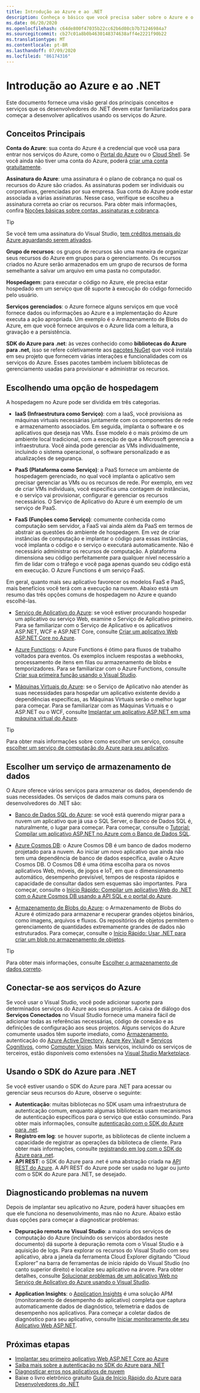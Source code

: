 ```yaml
---
title: Introdução ao Azure e ao .NET
description: Conheça o básico que você precisa saber sobre o Azure e o .NET.
ms.date: 06/20/2020
ms.openlocfilehash: c64de800f47035b22cc62b6d08cb7b71246984a7
ms.sourcegitcommit: cb27c01a8b0b4630148374638aff4e2221f90b22
ms.translationtype: MT
ms.contentlocale: pt-BR
ms.lasthandoff: 07/09/2020
ms.locfileid: "86174316"
---
```

# <a name="introduction-to-azure-and-net"></a>Introdução ao Azure e ao .NET

Este documento fornece uma visão geral dos principais conceitos e serviços que os desenvolvedores do .NET devem estar familiarizados para começar a desenvolver aplicativos usando os serviços do Azure.

## <a name="key-concepts"></a>Conceitos Principais

**Conta do Azure**: sua conta do Azure é a credencial que você usa para entrar nos serviços do Azure, como o [Portal do Azure](https://portal.azure.com) ou o [Cloud Shell](https://shell.azure.com). Se você ainda não tiver uma conta do Azure, poderá [criar uma conta gratuitamente](https://azure.microsoft.com/free/dotnet/).

**Assinatura do Azure**: uma assinatura é o plano de cobrança no qual os recursos do Azure são criados. As assinaturas podem ser individuais ou corporativas, gerenciadas por sua empresa. Sua conta do Azure pode estar associada a várias assinaturas. Nesse caso, verifique se escolheu a assinatura correta ao criar os recursos. Para obter mais informações, confira [Noções básicas sobre contas, assinaturas e cobrança](/azure/guides/developer/azure-developer-guide#understanding-accounts-subscriptions-and-billing).

> [!TIP]
> Se você tem uma assinatura do Visual Studio, [tem créditos mensais do Azure aguardando serem ativados](https://azure.microsoft.com/pricing/member-offers/credit-for-visual-studio-subscribers/).

**Grupo de recursos**: os grupos de recursos são uma maneira de organizar seus recursos do Azure em grupos para o gerenciamento. Os recursos criados no Azure serão armazenados em um grupo de recursos de forma semelhante a salvar um arquivo em uma pasta no computador.

**Hospedagem**: para executar o código no Azure, ele precisa estar hospedado em um serviço que dê suporte à execução do código fornecido pelo usuário.

**Serviços gerenciados**: o Azure fornece alguns serviços em que você fornece dados ou informações ao Azure e a implementação do Azure executa a ação apropriada. Um exemplo é o Armazenamento de Blobs do Azure, em que você fornece arquivos e o Azure lida com a leitura, a gravação e a persistência.

**SDK do Azure para .net**: às vezes conhecido como **bibliotecas do Azure para .net**, isso se refere coletivamente aos [pacotes NuGet](https://www.nuget.org/profiles/azure-sdk) que você instala em seu projeto que fornecem várias interações e funcionalidades com os serviços do Azure. Esses pacotes também incluem bibliotecas de gerenciamento usadas para provisionar e administrar os recursos.

## <a name="choosing-a-hosting-option"></a>Escolhendo uma opção de hospedagem

A hospedagem no Azure pode ser dividida em três categorias.

* **IaaS (Infraestrutura como Serviço)**: com a IaaS, você provisiona as máquinas virtuais necessárias juntamente com os componentes de rede e armazenamento associados. Em seguida, implanta o software e os aplicativos que deseja nas VMs. Esse modelo é o mais próximo de um ambiente local tradicional, com a exceção de que a Microsoft gerencia a infraestrutura. Você ainda pode gerenciar as VMs individualmente, incluindo o sistema operacional, o software personalizado e as atualizações de segurança.

* **PaaS (Plataforma como Serviço)**: a PaaS fornece um ambiente de hospedagem gerenciado, no qual você implanta o aplicativo sem precisar gerenciar as VMs ou os recursos de rede. Por exemplo, em vez de criar VMs individuais, você especifica uma contagem de instâncias, e o serviço vai provisionar, configurar e gerenciar os recursos necessários. O Serviço de Aplicativo do Azure é um exemplo de um serviço de PaaS.
  
* **FaaS (Funções como Serviço)**: comumente conhecida como computação sem servidor, a FaaS vai ainda além da PaaS em termos de abstrair as questões do ambiente de hospedagem. Em vez de criar instâncias de computação e implantar o código para essas instâncias, você implanta o código e o serviço o executará automaticamente. Não é necessário administrar os recursos de computação. A plataforma dimensiona seu código perfeitamente para qualquer nível necessário a fim de lidar com o tráfego e você paga apenas quando seu código está em execução. O Azure Functions é um serviço FaaS.

Em geral, quanto mais seu aplicativo favorecer os modelos FaaS e PaaS, mais benefícios você terá com a execução na nuvem. Abaixo está um resumo das três opções comuns de hospedagem no Azure e quando escolhê-las.

* [Serviço de Aplicativo do Azure](/azure/app-service/app-service-value-prop-what-is): se você estiver procurando hospedar um aplicativo ou serviço Web, examine o Serviço de Aplicativo primeiro. Para se familiarizar com o Serviço de Aplicativo e os aplicativos ASP.NET, WCF e ASP.NET Core, consulte [Criar um aplicativo Web ASP.NET Core no Azure](/azure/app-service/app-service-web-get-started-dotnet).

* [Azure Functions](/azure/azure-functions/functions-overview): o Azure Functions é ótimo para fluxos de trabalho voltados para eventos. Os exemplos incluem respostas a webhooks, processamento de itens em filas ou armazenamento de blobs e temporizadores. Para se familiarizar com o Azure Functions, consulte [Criar sua primeira função usando o Visual Studio](/azure/azure-functions/functions-create-your-first-function-visual-studio).

* [Máquinas Virtuais do Azure](/azure/virtual-machines/): se o Serviço de Aplicativo não atender às suas necessidades para hospedar um aplicativo existente devido a dependências específicas, as Máquinas Virtuais serão o melhor lugar para começar. Para se familiarizar com as Máquinas Virtuais e o ASP.NET ou o WCF, consulte [Implantar um aplicativo ASP.NET em uma máquina virtual do Azure](https://tutorials.visualstudio.com/aspnet-vm/intro).

> [!TIP]
> Para obter mais informações sobre como escolher um serviço, consulte [escolher um serviço de computação do Azure para seu aplicativo](/azure/architecture/guide/technology-choices/compute-decision-tree).

## <a name="choose-a-data-storage-service"></a>Escolher um serviço de armazenamento de dados

O Azure oferece vários serviços para armazenar os dados, dependendo de suas necessidades. Os serviços de dados mais comuns para os desenvolvedores do .NET são:

* [Banco de Dados SQL do Azure](/azure/sql-database/): se você está querendo migrar para a nuvem um aplicativo que já usa o SQL Server, o Banco de Dados SQL é, naturalmente, o lugar para começar. Para começar, consulte o [Tutorial: Compilar um aplicativo ASP.NET no Azure com o Banco de Dados SQL](/azure/app-service/app-service-web-tutorial-dotnet-sqldatabase).

* [Azure Cosmos DB](/azure/cosmos-db/): o Azure Cosmos DB é um banco de dados moderno projetado para a nuvem. Ao iniciar um novo aplicativo que ainda não tem uma dependência de banco de dados específica, avalie o Azure Cosmos DB. O Cosmos DB é uma ótima escolha para os novos aplicativos Web, móveis, de jogos e IoT, em que o dimensionamento automático, desempenho previsível, tempos de resposta rápidos e capacidade de consultar dados sem esquemas são importantes. Para começar, consulte o [Início Rápido: Compilar um aplicativo Web do .NET com o Azure Cosmos DB usando a API SQL e o portal do Azure](/azure/cosmos-db/create-sql-api-dotnet).

* [Armazenamento de Blobs do Azure](/azure/storage/): o Armazenamento de Blobs do Azure é otimizado para armazenar e recuperar grandes objetos binários, como imagens, arquivos e fluxos. Os repositórios de objetos permitem o gerenciamento de quantidades extremamente grandes de dados não estruturados. Para começar, consulte o [Início Rápido: Usar .NET para criar um blob no armazenamento de objetos](/azure/storage/blobs/storage-quickstart-blobs-dotnet).

> [!TIP]
> Para obter mais informações, consulte [Escolher o armazenamento de dados correto](/azure/architecture/guide/technology-choices/data-store-overview).

## <a name="connect-to-azure-services"></a>Conectar-se aos serviços do Azure

Se você usar o Visual Studio, você pode adicionar suporte para determinados serviços do Azure aos seus projetos. A caixa de diálogo dos **Serviços Conectados** no Visual Studio fornece uma maneira fácil de adicionar todas as referências necessárias, código de conexão e as definições de configuração aos seus projetos. Alguns serviços do Azure comumente usados têm suporte imediato, como [Armazenamento](/azure/vs-azure-tools-connected-services-storage), autenticação do [Azure Active Directory](/azure/active-directory/develop/vs-active-directory-add-connected-service), [Azure Key Vault](/azure/key-vault/vs-key-vault-add-connected-service) e [Serviços Cognitivos](/azure/cognitive-services/), como [Computer Vision](/azure/cognitive-services/computer-vision/vs-computer-vision-connected-service). Mais serviços, incluindo os serviços de terceiros, estão disponíveis como extensões na [Visual Studio Marketplace](https://marketplace.visualstudio.com/search?term=connected%20service&target=VS&category=Tools&vsVersion=&subCategory=All&sortBy=Relevance).

## <a name="using-the-azure-sdk-for-net"></a>Usando o SDK do Azure para .NET

Se você estiver usando o SDK do Azure para .NET para acessar ou gerenciar seus recursos do Azure, observe o seguinte:

* **Autenticação**: muitas bibliotecas no SDK usam uma infraestrutura de autenticação comum, enquanto algumas bibliotecas usam mecanismos de autenticação específicos para o serviço que estão consumindo. Para obter mais informações, consulte [autenticação com o SDK do Azure para .net](authentication.md).
* **Registro em log**: se houver suporte, as bibliotecas de cliente incluem a capacidade de registrar as operações da biblioteca de cliente. Para obter mais informações, consulte [registrando em log com o SDK do Azure para .net](logging.md).
* **API REST**: o SDK do Azure para .net é uma abstração criada na [API REST do Azure](/rest/api/azure/). A API REST do Azure pode ser usada no lugar ou junto com o SDK do Azure para .NET, se desejado.

## <a name="diagnosing-problems-in-the-cloud"></a>Diagnosticando problemas na nuvem
Depois de implantar seu aplicativo no Azure, poderá haver situações em que ele funciona no desenvolvimento, mas não no Azure. Abaixo estão duas opções para começar a diagnosticar problemas:

* **Depuração remota no Visual Studio**: a maioria dos serviços de computação do Azure (incluindo os serviços abordados neste documento) dá suporte à depuração remota com o Visual Studio e à aquisição de logs. Para explorar os recursos do Visual Studio com seu aplicativo, abra a janela da ferramenta Cloud Explorer digitando “Cloud Explorer” na barra de ferramentas de início rápido do Visual Studio (no canto superior direito) e localize seu aplicativo na árvore. Para obter detalhes, consulte [Solucionar problemas de um aplicativo Web no Serviço de Aplicativo do Azure usando o Visual Studio](/azure/app-service/web-sites-dotnet-troubleshoot-visual-studio#remotedebug).

* **Application Insights**: o [Application Insights](/azure/application-insights/) é uma solução APM (monitoramento de desempenho do aplicativo) completa que captura automaticamente dados de diagnóstico, telemetria e dados de desempenho nos aplicativos. Para começar a coletar dados de diagnóstico para seu aplicativo, consulte [Iniciar monitoramento de seu Aplicativo Web ASP.NET](/azure/application-insights/quick-monitor-portal).

## <a name="next-steps"></a>Próximas etapas

* [Implantar seu primeiro aplicativo Web ASP.NET Core ao Azure](/azure/app-service/app-service-web-get-started-dotnet)
* [Saiba mais sobre a autenticação no SDK do Azure para .NET](authentication.md)
* [Diagnosticar erros nos aplicativos de nuvem](https://devblogs.microsoft.com/aspnet/diagnosing-errors-on-your-cloud-apps/)
* Baixe o livro eletrônico gratuito [Guia de Início Rápido do Azure para Desenvolvedores do .NET](https://www.microsoft.com/net/download/thank-you/azure-quick-start-ebook)
